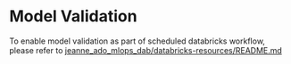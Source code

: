 # Model Validation
To enable model validation as part of scheduled databricks workflow, please refer to [jeanne_ado_mlops_dab/databricks-resources/README.md](../databricks-resources/README.md)